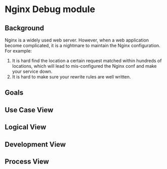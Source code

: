 # Nginx Debug module

## Background

Nginx is a widely used web server. However, when a web application become 
complicated, it is a nightmare to maintain the Nginx configuration. For example:
1. It is hard find the location a certain request matched within hundreds of 
   locations, which will lead to mis-configured the Nginx conf and make your
   service down.
2. It is hard to make sure your rewrite rules are well written.

## Goals


## Use Case View


## Logical View


## Development View


## Process View
